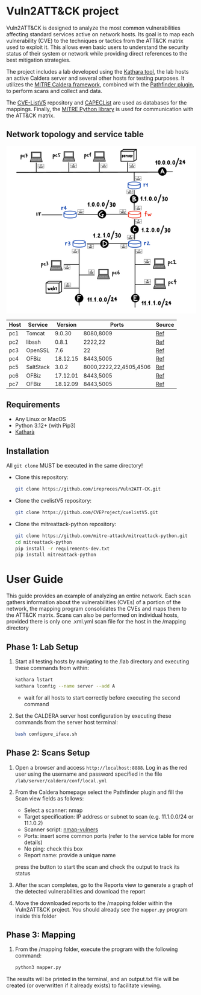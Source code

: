 # Vuln2ATT&CK project

Vuln2ATT&CK is designed to analyze the most common vulnerabilities affecting standard services active on network hosts.
Its goal is to map each vulnerability (CVE) to the techniques or tactics from the ATT&CK matrix used to exploit it. This allows even basic users to understand the security status of their system or network while providing direct references to the best mitigation strategies.

The project includes a lab developed using the [Kathara tool](https://github.com/KatharaFramework/Kathara), the lab hosts an active Caldera server and several other hosts for testing purposes.
It utilizes the [MITRE Caldera framework](https://github.com/mitre/caldera), combined with the [Pathfinder plugin](https://github.com/center-for-threat-informed-defense/caldera_pathfinder), to perform scans and collect and data.

The [CVE-ListV5](https://github.com/CVEProject/cvelistV5) repository and [CAPECList](https://capec.mitre.org/index.html) are used as databases for the mappings. Finally, the [MITRE Python library](https://github.com/mitre-attack/mitreattack-python) is used for communication with the ATT&CK matrix.

## Network topology and service table

![](rete.jpeg)

| Host    | Service   | Version    | Ports                  | Source                                                                      |
|---------|-----------|------------|------------------------|-----------------------------------------------------------------------------|
| pc1     | Tomcat    | 9.0.30     | 8080,8009              | [Ref](https://github.com/vulhub/vulhub/tree/master/tomcat/CVE-2020-1938)    |
| pc2     | libssh    | 0.8.1      | 2222,22                | [Ref](https://github.com/vulhub/vulhub/tree/master/libssh/CVE-2018-10933)   |
| pc3     | OpenSSL   | 7.6        | 22                     | [Ref](https://vulners.com/cve/CVE-2018-15473)                               |
| pc4     | OFBiz     | 18.12.15   | 8443,5005              | [Ref](https://github.com/vulhub/vulhub/tree/master/ofbiz/CVE-2024-45195)    |
| pc5     | SaltStack | 3.0.2      | 8000,2222,22,4505,4506 | [Ref](https://github.com/vulhub/vulhub/tree/master/saltstack/CVE-2020-16846)|
| pc6     | OFBiz     | 17.12.01   | 8443,5005              | [Ref](https://github.com/vulhub/vulhub/tree/master/ofbiz/CVE-2020-9496)     |
| pc7     | OFBiz     | 18.12.09   | 8443,5005              | [Ref](https://github.com/vulhub/vulhub/tree/master/ofbiz/CVE-2023-49070)    |

## Requirements
* Any Linux or MacOS
* Python 3.12+ (with Pip3)
* [Katharà](https://github.com/KatharaFramework/Kathara/wiki/Installation-Guides)

## Installation
All `git clone` MUST be executed in the same directory!
* Clone this repository:
    ```Bash
    git clone https://github.com/ireproces/Vuln2ATT-CK.git
    ```
* Clone the cvelistV5 repository:
    ```Bash
    git clone https://github.com/CVEProject/cvelistV5.git
    ```
* Clone the mitreattack-python repository:
    ```Bash
    git clone https://github.com/mitre-attack/mitreattack-python.git
    cd mitreattack-python
    pip install -r requirements-dev.txt
    pip install mitreattack-python
    ```

# User Guide
This guide provides an example of analyzing an entire network. Each scan gathers information about the vulnerabilities (CVEs) of a portion of the network, the mapping program consolidates the CVEs and maps them to the ATT&CK matrix.
Scans can also be performed on individual hosts, provided there is only one .xml.yml scan file for the host in the /mapping directory

## Phase 1: Lab Setup 
1. Start all testing hosts by navigating to the /lab directory and executing these commands from within:
    ```Bash
    kathara lstart
    kathara lconfig --name server --add A
    ```
    - wait for all hosts to start correctly before executing the second command

2. Set the CALDERA server host configuration by executing these commands from the server host terminal:
    ```Bash
    bash configure_iface.sh
    ```

## Phase 2: Scans Setup
1. Open a browser and access `http://localhost:8888`. Log in as the red user using the username and password specified in the file `/lab/server/caldera/conf/local.yml`

2. From the Caldera homepage select the Pathfinder plugin and fill the Scan view fields as follows:  
    - Select a scanner: nmap  
    - Target specification: IP address or subnet to scan (e.g. 11.1.0.0/24 or 11.1.0.2)  
    - Scanner script: [nmap-vulners](https://github.com/vulnersCom/nmap-vulners/tree/bbf53dd085f8d810921ee00ccf85bdb329d59514)
    - Ports: insert some common ports (refer to the service table for more details)
    - No ping: check this box
    - Report name: provide a unique name
    
    press the button to start the scan and check the output to track its status

3. After the scan completes, go to the Reports view to generate a graph of the detected vulnerabilities and download the report

4. Move the downloaded reports to the /mapping folder within the Vuln2ATT&CK project. You should already see the `mapper.py` program inside this folder

## Phase 3: Mapping
1. From the /mapping folder, execute the program with the following command:
    ```Bash
    python3 mapper.py
    ```

The results will be printed in the terminal, and an output.txt file will be created (or overwritten if it already exists) to facilitate viewing.